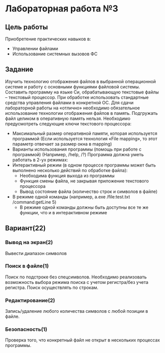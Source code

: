 # Лабораторная работа №3
## Цель работы
Приобретение практических навыков в:
* Управлении файлами
* Использование системных вызовов ФС

## Задание
Изучить технологию отображения файлов в выбранной операционной системе и
работу с основными функциями файловой системы. Составить программу на языке
Си, обрабатывающую текстовые файлы – текстовый процессор. При обработке
использовать стандартные средства управления файлами в конкретной ОС. Для
сдачи лабораторной работы на «отлично» необходимо обязательное использование
технологии отображения файлов в память. Подгружать файл целиком в оперативную
память нельзя. Необходимо предусмотреть следующие ключи текстового процессора:
- Максимальный размер оперативной памяти, которая используется программой
    (Если используется технология «File mapping», то этот параметр отвечает за
    размер окна в mapping)
- Варианты использования программы (помощь при работе с программой)
    (Например, /help, /?)
Программа должна уметь работать в 2-ух режимах:
- Интерактивный режим (в одном процессе программы может быть выполнено
    несколько действий по обработке файла):
    - Необходима функция выхода из программы
    - Функция смены файла, не закрывая приложение текстового процессора
    - Вывод состояние файла (количество строк и символов в файле)
- В режиме одной команды (например, a.exe /file:test.txt /command:getLine 5)
    - В режиме одной команды должны быть доступны все те же функции, что
        и в интерактивном режиме

## Вариант(22)
### Вывод на экран(2)
Вывести диапазон символов

### Поиск в файле(1)
Поиск по подстроке без спецсимволов. Необходимо реализовать возможность
выбора режима поиска с учетом регистра/без учета регистра. Поиск осуществлять по
строкам.

### Редактирование(2)
Запись/удаление любого количества символов с любой позиции в файле.

### Безопасность(1)
Проверка того, что конкретный файл не открыт в нескольких процессах
программы.
